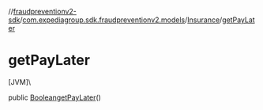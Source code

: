 //[fraudpreventionv2-sdk](../../../index.md)/[com.expediagroup.sdk.fraudpreventionv2.models](../index.md)/[Insurance](index.md)/[getPayLater](get-pay-later.md)

# getPayLater

[JVM]\

public [Boolean](https://docs.oracle.com/javase/8/docs/api/java/lang/Boolean.html)[getPayLater](get-pay-later.md)()
